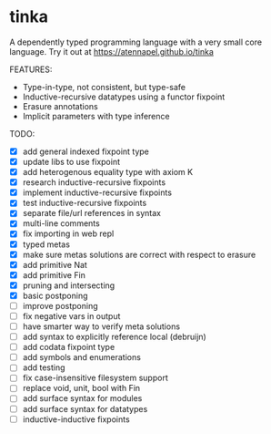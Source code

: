 # tinka

A dependently typed programming language with a very small core language.
Try it out at https://atennapel.github.io/tinka

FEATURES:
- Type-in-type, not consistent, but type-safe
- Inductive-recursive datatypes using a functor fixpoint
- Erasure annotations
- Implicit parameters with type inference

TODO:
- [x] add general indexed fixpoint type
- [x] update libs to use fixpoint
- [x] add heterogenous equality type with axiom K
- [x] research inductive-recursive fixpoints
- [x] implement inductive-recursive fixpoints
- [x] test inductive-recursive fixpoints
- [x] separate file/url references in syntax
- [x] multi-line comments
- [x] fix importing in web repl
- [x] typed metas
- [x] make sure metas solutions are correct with respect to erasure
- [x] add primitive Nat
- [x] add primitive Fin
- [x] pruning and intersecting
- [x] basic postponing
- [ ] improve postponing
- [ ] fix negative vars in output
- [ ] have smarter way to verify meta solutions
- [ ] add syntax to explicitly reference local (debruijn)
- [ ] add codata fixpoint type
- [ ] add symbols and enumerations
- [ ] add testing
- [ ] fix case-insensitive filesystem support
- [ ] replace void, unit, bool with Fin
- [ ] add surface syntax for modules
- [ ] add surface syntax for datatypes
- [ ] inductive-inductive fixpoints
